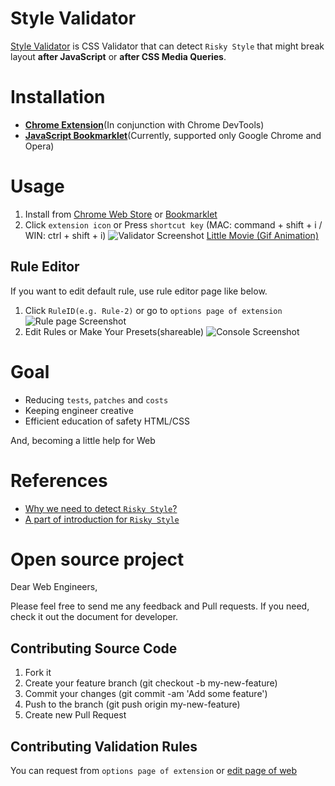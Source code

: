 
Style Validator
============================

[Style Validator](http://style-validator.io)
 is CSS Validator that can detect `Risky Style` that might break layout **after JavaScript** or **after CSS Media Queries**.

# Installation

- **[Chrome Extension](https://chrome.google.com/webstore/detail/style-validator/aaeahhnjkelemfcdmkcpaggdhfaffeod)**(In conjunction with Chrome DevTools)
- **[JavaScript Bookmarklet](http://style-validator.io/)**(Currently, supported only Google Chrome and Opera)

# Usage

1. Install from [Chrome Web Store](https://chrome.google.com/webstore/detail/style-validator/aaeahhnjkelemfcdmkcpaggdhfaffeod) or [Bookmarklet](http://style-validator.io)
2. Click `extension icon` or Press `shortcut key` (MAC: command + shift + i / WIN: ctrl + shift + i)
![Validator Screenshot](http://style-validator.io/img/screenshot-validator.png?v=2)
[Little Movie (Gif Animation)](http://style-validator.io/gif_animations/demo.gif)

## Rule Editor

If you want to edit default rule, use rule editor page like below.

1. Click `RuleID(e.g. Rule-2)` or go to `options page of extension`
![Rule page Screenshot](http://style-validator.io/img/screenshot-console.png)
2. Edit Rules or Make Your Presets(shareable)
![Console Screenshot](http://style-validator.io/img/screenshot-rulepage.png)


# Goal

- Reducing `tests`, `patches` and `costs`
- Keeping engineer creative
- Efficient education of safety HTML/CSS

And, becoming a little help for Web

# References

- [Why we need to detect `Risky Style`?](https://github.com/Style-Validator/style-validator.herokuapp.com/blob/master/why.md)
- [A part of introduction for `Risky Style`
](https://github.com/Style-Validator/style-validator.herokuapp.com/blob/master/riskystyles.md)

# Open source project

Dear Web Engineers,

Please feel free to send me any feedback and Pull requests.
If you need, check it out the document for developer.

## Contributing Source Code

1. Fork it
2. Create your feature branch (git checkout -b my-new-feature)
3. Commit your changes (git commit -am 'Add some feature')
4. Push to the branch (git push origin my-new-feature)
5. Create new Pull Request

## Contributing Validation Rules

You can request from `options page of extension` or [edit page of web](http://style-validator.io/extension/options.html)
